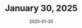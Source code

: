---
title: January 30, 2025
date: 2025-01-30
tags:
- 1min
layout: minute.njk
postnumber: 396
duration: '1:05'
length: 2610154
---